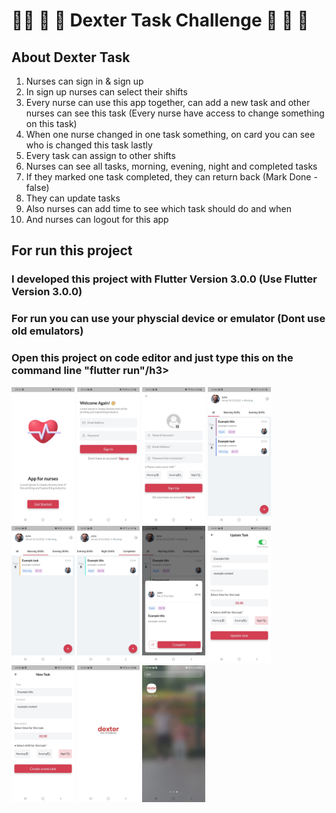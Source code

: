 #  👨‍⚕️ 📝 💊 Dexter Task Challenge 👩 📝 💊


<h2>About Dexter Task</h2>

<ol>
  <li>Nurses can sign in & sign up</li>
  <li>In sign up nurses can select their shifts</li>
  <li>Every nurse can use this app together, can add a new task and other nurses can see this task (Every nurse have access to change something on this task)</li>
  <li>When one nurse changed in one task something, on card you can see who is changed this task lastly</li>
  <li>Every task can assign to other shifts</li>
  <li>Nurses can see all tasks, morning, evening, night and completed tasks</li>
  <li>If they marked one task completed, they can return back (Mark Done - false)</li>
    <li>They can update tasks</li>
    <li>Also nurses can add time to see which task should do and when</li>
    <li>And nurses can logout for this app</li>
</ol>  

<h2>For run this project</h2>
<h3>I developed this project with Flutter Version 3.0.0 (Use Flutter Version 3.0.0)</h3>
<h3>For run you can use your physcial device or emulator (Dont use old emulators)</h3>
<h3>Open this project on code editor and just type this on the command line "flutter run"/h3>

<p float="left">
  <img src="https://github.com/ElifYu/dexter_case/blob/3fa66c8a0c5061f118ecb3b5d082c3deaa971430/assets/image10.jpeg" width="20%"/>
  <img src="https://github.com/ElifYu/dexter_case/blob/3fa66c8a0c5061f118ecb3b5d082c3deaa971430/assets/image8.jpeg" width="20%"/>
  <img src="https://github.com/ElifYu/dexter_case/blob/3fa66c8a0c5061f118ecb3b5d082c3deaa971430/assets/image11.jpeg" width="20%"/>
  <img src="https://github.com/ElifYu/dexter_case/blob/3fa66c8a0c5061f118ecb3b5d082c3deaa971430/assets/image6.jpeg" width="20%"/>
  <img src="https://github.com/ElifYu/dexter_case/blob/3fa66c8a0c5061f118ecb3b5d082c3deaa971430/assets/image7.jpeg" width="20%"/>
  <img src="https://github.com/ElifYu/dexter_case/blob/3fa66c8a0c5061f118ecb3b5d082c3deaa971430/assets/image1.jpeg" width="20%"/>
  <img src="https://github.com/ElifYu/dexter_case/blob/3fa66c8a0c5061f118ecb3b5d082c3deaa971430/assets/image2.jpeg" width="20%"/>
  <img src="https://github.com/ElifYu/dexter_case/blob/3fa66c8a0c5061f118ecb3b5d082c3deaa971430/assets/image3.jpeg" width="20%"/>
  <img src="https://github.com/ElifYu/dexter_case/blob/3fa66c8a0c5061f118ecb3b5d082c3deaa971430/assets/image5.jpeg" width="20%"/>
  <img src="https://github.com/ElifYu/dexter_case/blob/3fa66c8a0c5061f118ecb3b5d082c3deaa971430/assets/image9.jpeg" width="20%"/>
  <img src="https://github.com/ElifYu/dexter_case/blob/3fa66c8a0c5061f118ecb3b5d082c3deaa971430/assets/image4.jpeg" width="20%"/>


</p>
